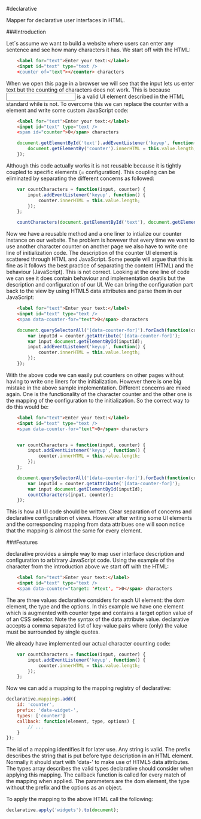 #declarative

Mapper for declarative user interfaces in HTML.

###Introduction

Let´s assume we want to build a website where users can enter any sentence and see how many characters it has.
We start off with the HTML:

````html
    <label for="text">Enter your text:</label>
    <input id="text" type="text />
    <counter of="text"></counter> characters
````

When we open this page in a browser we will see that the input lets us enter text but the counting of characters does not work. This is because <input> is a valid UI element described in the HTML standard while <counter> is not. To overcome this we can replace the counter with a <span> element and write some custom JavaScript code:

````html
    <label for="text">Enter your text:</label>
    <input id="text" type="text />
    <span id="counter">0</span> characters
````

````javascript
    document.getElementById('text').addEventListener('keyup', function() {
        document.getElementBy('counter').innerHTML = this.value.length;
    });
````

Although this code actually works it is not reusable because it is tightly coupled to specific elements (= configuration).
This coupling can be eliminated by separating the different concerns as followed:

````javascript
    var countCharacters = function(input, counter) {
        input.addEventListener('keyup', function() {
            counter.innerHTML = this.value.length;
        });
    };

    countCharacters(document.getElementById('text'), document.getElementById('counter'));
````

Now we have a reusable method and a one liner to intialize our counter instance on our website.
The problem is however that every time we want to use another character counter on another page we also have to write one line of initialization code. The description of the counter UI element is scattered through HTML and JavaScript. Some people will argue that this is fine as it follows the best practice of separating the content (HTML) and the behaviour (JavaScript). This is not correct. Looking at the one line of code we can see it does contain behaviour and implementation deatils but the description and configuration of our UI. We can bring the configuration part back to the view by using HTML5 data attributes and parse them in our JavaScript:

````html
    <label for="text">Enter your text:</label>
    <input id="text" type="text />
    <span data-counter-for="text">0</span> characters
````

````javascript
    document.querySelectorAll('[data-counter-for]').forEach(function(counter) {
        var inputId = counter.getAttribute('[data-counter-for]');
        var input document.getElementById(inputId);
        input.addEventListener('keyup', function() {
            counter.innerHTML = this.value.length;
        });
    });
````

With the above code we can easily put counters on other pages without having to write one liners for the initialization. However there is one big mistake in the above sample implementation. Different concerns are mixed again. One is the functionality of the character counter and the other one is the mapping of the configuration to the initialization. So the correct way to do this would be: 

````html
    <label for="text">Enter your text:</label>
    <input id="text" type="text />
    <span data-counter-for="text">0</span> characters
````

````javascript

    var countCharacters = function(input, counter) {
        input.addEventListener('keyup', function() {
            counter.innerHTML = this.value.length;
        });
    };

    document.querySelectorAll('[data-counter-for]').forEach(function(counter) {
        var inputId = counter.getAttribute('[data-counter-for]');
        var input document.getElementById(inputId);
        countCharacters(input, counter);
    });
````

This is how all UI code should be written. Clear separation of concerns and declarative configuration of views. However after writing some UI elements and the corresponding mapping from data attribues one will soon notice that the mapping is almost the same for every element.

###Features

declarative provides a simple way to map user interface description and configuration to arbitrary JavaScript code. 
Using the example of the character from the introduction above we start off with the HTML:

````html
    <label for="text">Enter your text:</label>
    <input id="text" type="text />
    <span data-counter="target: '#text', ">0</span> characters
````

The are three values declarative considers for each UI element: the dom element, the type and the options.
In this example we have one <span> element which is augmented with counter type and
contains a target option value of of an CSS selector. Note the syntax of the data attribute value.
declarative accepts a comma separated list of key-value pairs where (only) the value must be surrounded by single quotes.

We already have implemented our actual character counting code:

````javascript
    var countCharacters = function(input, counter) {
        input.addEventListener('keyup', function() {
            counter.innerHTML = this.value.length;
        });
    };
````

Now we can add a mapping to the mapping registry of declarative:

```javascript
declarative.mappings.add({
    id: 'counter',
    prefix: 'data-widget-',
    types: ['counter']
    callback: function(element, type, options) {
        // ...
    }
});
````

The id of a mapping identifies it for later use. Any string is valid.
The prefix describes the string that is put before type description in an HTML element.
Normally it should start with 'data-' to make use of HTML5 data attributes.
The types array describes the valid types declarative should consider when applying this mapping.
The callback function is called for every match of the mapping when applied.
The parameters are the dom element, the type without the prefix and the options as an object.

To apply the mapping to the above HTML call the following:

```javascript
declarative.apply('widgets').to(document);
````